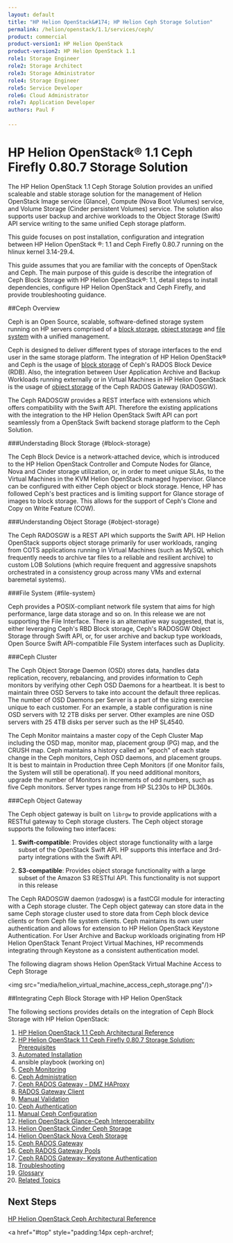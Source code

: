 ```yaml
---
layout: default
title: "HP Helion OpenStack&#174; HP Helion Ceph Storage Solution"
permalink: /helion/openstack/1.1/services/ceph/
product: commercial
product-version1: HP Helion OpenStack
product-version2: HP Helion OpenStack 1.1
role1: Storage Engineer
role2: Storage Architect 
role3: Storage Administrator 
role4: Storage Engineer
role5: Service Developer 
role6: Cloud Administrator 
role7: Application Developer 
authors: Paul F

---
```

<!--PUBLISHED-->


<script>

function PageRefresh {
onLoad="window.refresh"
}

PageRefresh();

</script>

<!---
<p style="font-size: small;"> <a href=" /helion/openstack/1.1/services/overview/">&#9664; PREV</a> | <a href="/helion/openstack/1.1/">&#9650; UP</a> | <a href=" /helion/openstack/1.1/services/object/ceph/archref-1.1/">NEXT &#9654;</a> </p>
--->


# HP Helion OpenStack&#174; 1.1 Ceph Firefly 0.80.7 Storage Solution 


The HP Helion OpenStack 1.1 Ceph Storage Solution provides an unified scaleable and stable storage solution for the management of Helion OpenStack Image service (Glance), Compute (Nova Boot Volumes) service, and Volume Storage (Cinder persistent Volumes) service. The solution also supports user backup and archive workloads to the Object Storage (Swift) API service writing to the same unified Ceph storage platform. 

This guide focuses on post installation, configuration and integration between HP Helion OpenStack &#174;: 1.1 and Ceph Firefly 0.80.7 running on the hlinux kernel 3.14-29.4.


This guide assumes that you are familiar with the concepts of OpenStack and Ceph. The main purpose of this guide is describe the integration of Ceph Block Storage with HP Helion OpenStack&#174;: 1.1, detail steps to install dependencies, configure HP Helion OpenStack and Ceph Firefly, and provide troubleshooting guidance.

<!--Although installation steps are outlined, these are mostly as validity checks for dependencies. Most Enterprise Customers should have HP size and assist with the installation of HP Helion OpenStack 1.1, and Inktank size and assist with the installation of Ceph Firefly 0.80.7. -->


##Ceph Overview

Ceph is an Open Source, scalable, software-defined storage system running on HP servers comprised of a  [block storage](#block-storage), [object storage](#object-storage) and [file system](#file-system) with a unified management. <!--HP is committed to contribute to OpenStack integration with  management and extensions to Ceph Open Source Storage as a Solution.-->

Ceph is designed to deliver different types of storage interfaces to the end user in the same storage platform. The integration  of HP Helion OpenStack&#174; and Ceph is the usage of [block storage](#block-storage) of Ceph's RADOS Block Device (RDB). Also, the integration between User Application Archive and Backup Workloads running externally or in Virtual Machines in HP Helion OpenStack is the usage of [object storage](#object-storage) of the Ceph RADOS Gateway (RADOSGW).

The Ceph RADOSGW provides a REST interface with extensions which offers compatibility with the Swift API. Therefore the existing applications with the integration to the HP Helion OpenStack Swift API can port seamlessly from a OpenStack Swift backend storage platform to the Ceph Solution.


###Understading Block Storage {#block-storage}

The Ceph Block Device is a network-attached device, which is introduced to the HP Helion OpenStack Controller and Compute Nodes for Glance, Nova and Cinder storage utilization, or, in order to meet unique SLAs, to the Virtual Machines in the KVM Helion OpenStack managed hypervisor. Glance can be configured with either Ceph object or block storage. Hence, HP has followed Ceph's best practices and is limiting support for Glance storage of images to block storage. This allows for the support of Ceph's Clone and Copy on Write Feature (COW).


###Understanding Object Storage {#object-storage}

The Ceph RADOSGW is a REST API which supports the Swift API. HP Helion OpenStack supports object storage primarily for user workloads, ranging from COTS applications running in Virtual Machines (such as MySQL which frequently needs to archive tar files to a reliable and resilient archive) to custom LOB Solutions (which require frequent and aggressive snapshots orchestrated in a consistency group across many VMs and external baremetal systems).


###File System {#file-system} 

Ceph provides a POSIX-compliant network file system that aims for high performance, large data storage and so on. In this release we are not supporting the File Interface. There is an alternative way suggested, that is, either leveraging Ceph's RBD Block storage, Ceph's RADOSGW Object Storage through Swift API, or, for user archive and backup type workloads, Open Source Swift API-compatible File System interfaces such as Duplicity.

###Ceph Cluster

The Ceph Object Storage Daemon (OSD) stores data, handles data replication, recovery, rebalancing, and provides information to Ceph monitors by verifying other Ceph OSD Daemons for a heartbeat. It is best to maintain three OSD Servers to take into account the default three replicas. The number of OSD Daemons per Server is a part of the sizing exercise unique to each customer. For an example, a stable configuration is nine OSD servers with 12 2TB disks per server. Other examples are nine OSD servers with 25 4TB disks per server such as the HP SL4540.

The Ceph Monitor maintains a master copy of the Ceph Cluster Map including the OSD map, monitor map, placement group (PG) map, and the CRUSH map. Ceph maintains a history called an "epoch" of each state change in the Ceph monitors, Ceph OSD daemons, and placement groups. It is best to maintain in Production three Ceph Monitors (if one Monitor fails, the System will still be operational). If you need additional monitors, upgrade the number of Monitors in increments of odd numbers, such as five Ceph monitors. Server types range from HP SL230s to HP DL360s.

###Ceph Object Gateway

The Ceph object gateway is built on `librgw` to provide applications with a RESTful gateway to Ceph storage clusters. The Ceph object storage supports the following two interfaces:

1. **Swift-compatible**: Provides object storage functionality with a large subset of the OpenStack Swift API. HP supports this interface and 3rd-party integrations with the Swift API.

2. **S3-compatible**: Provides object storage functionality with a large subset of the Amazon S3 RESTful API. This functionality is not support in this release <!--This is not supported by HP as part of the Solution, but it has passed minimal API testing.-->

The Ceph RADOSGW daemon (radosgw) is a fastCGI module for interacting with a Ceph storage cluster. The Ceph object gateway can store data in the same Ceph storage cluster used 
to store data from Ceph block device clients or from Ceph file system clients. Ceph maintains its own user authentication and allows for extension to HP Helion OpenStack Keystone Authentication. For User Archive and Backup workloads originating from HP Helion OpenStack Tenant Project Virtual Machines, HP recommends integrating through Keystone as a consistent authentication model.

The following diagram shows Helion OpenStack Virtual Machine Access to Ceph Storage 

<img src="media/helion_virtual_machine_access_ceph_storage.png"/)>


##Integrating Ceph Block Storage with HP Helion OpenStack

The following sections provides details on the integration of Ceph Block Storage with HP Helion OpenStack:

1. [HP Helion OpenStack 1.1 Ceph Architectural Reference](/helion/openstack/1.1/services/object/ceph/archref-1.1/)
2. [HP Helion OpenStack 1.1 Ceph Firefly 0.80.7 Storage Solution: Prerequisites](/helion/openstack/1.1/ceph/prerequisite/)
4. [Automated Installation]( /helion/openstack/1.1/commercial.ceph-automated-install/)
5.  ansible playbook (working on)
6. [Ceph Monitoring](/helion/openstack/1.1/ceph-monitoring/)
7. [Ceph Administration](/helion/openstack/1.1/ceph-helion-openstack-ceph-administration-services/)
8. [Ceph RADOS Gateway - DMZ HAProxy](/helion/openstack/1.1/ceph-rados-gateway-dmz-ha-proxy/)
9. [RADOS Gateway Client]( /helion/openstack/1.1/ceph-rados-gateway-client/)
10. [Manual Validation]( /helion/openstack/1.1/ceph-manual-install/)
11. [Ceph Authentication]( /helion/openstack/1.1/ceph-authentications/)
12. [Manual Ceph Configuration]( /helion/openstack/1.1/ceph-hp-helion-openstack-ceph-manual-configuration/)
13. [Helion OpenStack Glance-Ceph Interoperability]( /helion/openstack/1.1/ceph-hp-helion-openstack-glance-ceph-interoperability/)
14. [Helion OpenStack Cinder Ceph Storage](/helion/openstack/1.1/ceph-hp-helion-openstack-cinder-storage)
15. [Helion OpenStack Nova Ceph Storage](/helion/openstack/1.1/ceph-helion-openstack-nova-ceph-storage/)
16. [Ceph RADOS Gateway](/helion/openstack/1.1/ceph-rados-gateway/)
17. [Ceph RADOS Gateway Pools](/helion/openstack/1.1/ceph-rados-gateway-pools/)
18. [Ceph RADOS Gateway- Keystone Authentication](/helion/openstack/1.1/ceph-rados-gateway-keystone-authentication/)
19. [Troubleshooting](/helion/openstack/1.1/ceph-troubleshooting/)
19. [Glossary](/helion/openstack/1.1/ceph-glossary/)
20. [Related Topics](/helion/openstack/1.1/ceph-related-topics/)





 
## Next Steps

[HP  Helion OpenStack Ceph Architectural Reference](/helion/openstack/1.1/services/object/ceph/archref-1.1/)
 

<a href="#top" style="padding:14px ceph-archref; </a>
